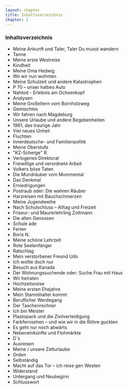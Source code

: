 ```yaml
---  
layout: chapter
title: Inhaltsverzeichnis
chapter: 2
---  
```


### Inhaltsverzeichnis

* Meine Ankunft und Taler, Taler Du musst wandern
* Tanne
* Meine erste Westreise
* Kindheit
* Meine Oma Hedwig
* Wo wir nun wohnten
* Meine Schulzeit und andere Katastrophen
* P 70 – unser halbes Auto
* Nahtod - Erlebnis am Ochsenkopf
* Analysen
* Meine Großeltern vom Bornholzweg
* Gemischtes
* Wir fahren nach Magdeburg
* Unsere Urlaube und andere Begebenheiten
* 1961, das traurige Jahr
* Viel neues Unheil
* Fluchten
* Innerdeutsche- und Familienpolitik
* Meine Oberstufe
* "KZ-Scherge" R.
* Verlogenes Direktorat
* Freiwillige und verordnete Arbeit
* Volkers böse Taten
* Die Mundräuber vom Mummental
* Das Denkmal
* Erniedrigungen
* Postraub oder: Die wahren Räuber
* Harzreisen mit Bauchschmerzen
* Meine Jugendweihe
* Nach Schulschluss – Alltag und Freizeit
* Friseur- und Maurerlehrling Zottmann
* Die alten Genossen
* Schule ade
* Ferien
* Boris N.
* Meine schöne Lehrzeit
* Rote Seelenfänger
* Ratschlag
* Mein verstorbener Freund Udo
* Ich wollte doch nur
* Besuch aus Kanada
* Der Wohnungssuchende oder: Suche Frau mit Haus
* Wir heiraten
* Hochzeitsreise
* Meine ersten Ehejahre
* Mein Stammhalter kommt
* Beruflicher Werdegang
* Der Taschenrechner
* Ich bin Meister
* Plastopack und die Zivilverteidigung
* Farbfernsehen – und wie wir in die Röhre guckten
* Es geht nur noch abwärts
* Nebeneinkünfte und Flohmärkte
* D´s
* Ausreisen
* Meine / unsere Zelturlaube
* Orden
* Selbständig
* Macht auf das Tor – ich reise gen Westen
* Widerstand
* Untergang und Neubeginn
* Schlusswort
